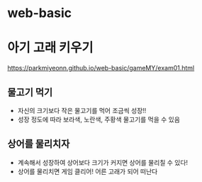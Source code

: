 # web-basic
# 아기 고래 키우기<br>
https://parkmiyeonn.github.io/web-basic/gameMY/exam01.html

## 물고기 먹기
- 자신의 크기보다 작은 물고기를 먹어 조금씩 성장!!
- 성장 정도에 따라 보라색, 노란색, 주황색 물고기를 먹을 수 있음

## 상어를 물리치자
- 계속해서 성장하여 상어보다 크기가 커지면 상어를 물리칠 수 있다!
- 상어를 물리치면 게임 클리어! 어른 고래가 되어 떠난다

